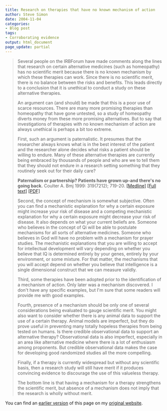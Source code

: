 ```yaml
---
title: Research on therapies that have no known mechanism of action
author: Steve Simon
date: 2004-11-04
categories:
- Blog post
tags:
- Corroborating evidence
output: html_document
page_update: partial
---
```

> Several people on the IRBForum have made comments along the lines that
> research on certain alternative medicines (such as homeopathy) has no
> scientific merit because there is no known mechanism by which these
> therapies can work. Since there is no scientific merit, there is no
> balance between the risks and benefits. This leads directly to a
> conclusion that it is unethical to conduct a study on these
> alternative therapies.
>
> An argument can (and should) be made that this is a poor use of scarce
> resources. There are many more promising therapies than homeopathy
> that have gone untested, so a study of homeopathy diverts money from
> these more promising alternatives. But to say that investigations of
> therapies with no known mechanism of action are always unethical is
> perhaps a bit too extreme.
>
> First, such an argument is paternalistic. It presumes that the
> researcher always knows what is in the best interest of the patient
> and the researcher alone decides what risks a patient should be
> willing to endure. Many of these alternative therapies are currently
> being embraced by thousands of people and who are we to tell them that
> they should not endure in a research setting something that they
> routinely seek out for their daily care?
>
> **Paternalism or partnership? Patients have grown up-and there's no
> going back.** Coulter A. Bmj 1999: 319(7212); 719-20.
> [\[Medline\]](http://www.ncbi.nlm.nih.gov/entrez/query.fcgi?cmd=Retrieve&db=PubMed&list_uids=10487980&dopt=Abstract)
> [\[Full
> text\]](http://bmj.bmjjournals.com/cgi/content/full/319/7212/719)
> [\[PDF\]](http://bmj.bmjjournals.com/cgi/reprint/319/7212/719.pdf)
>
> Second, the concept of mechanism is somewhat subjective. Often you can
> find a mechanistic explanation for why a certain exposure might
> increase your risk of disease and a competing mechanistic explanation
> for why a certain exposure might decrease your risk of disease. It
> also depends on what your current beliefs are. Someone who believes in
> the concept of Qi will be able to postulate mechanisms for all sorts
> of alternative medicines. Someone who believes in God will have no
> problem with a mechanism for prayer studies. The mechanistic
> explanations that you are willing to accept for intellectual
> development will vary depending on whether you believe that IQ is
> determined entirely by your genes, entirely by your environment, or
> some mixture. For that matter, the mechanisms that you will accept
> depend on whether you believe that intelligence is a single
> dimensional construct that we can measure validly.
>
> Third, some therapies have been adopted prior to the identification of
> a mechanism of action. Only later was a mechanism discovered. I don't
> have any specific examples, but I'm sure that some readers will
> provide me with good examples.
>
> Fourth, presence of a mechanism should be only one of several
> considerations being evaluated to gauge scientific merit. You might
> also want to consider whether there is any animal data to support the
> use of a certain therapy. Animal models are imperfect, but they do
> prove useful in preventing many totally hopeless therapies from being
> tested on humans. Is there credible observational data to support an
> alternative therapy? Observational data is also imperfect, especially
> in an area like alternative medicine where there is a lot of
> enthusiasm among proponents. But credible observational data makes the
> case for developing good randomized studies all the more compelling.
>
> Finally, if a therapy is currently widespread but without any
> scientific basis, then a research study will still have merit if it
> produces convincing evidence to discourage the use of this valueless
> therapy.
>
> The bottom line is that having a mechanism for a therapy strengthens
> the scientific merit, but absence of a mechanism does not imply that
> the research is wholly without merit.

You can find an [earlier version](http://www.pmean.com/04/NoMechanism.html) of this page on my [original website](http://www.pmean.com/original_site.html).
